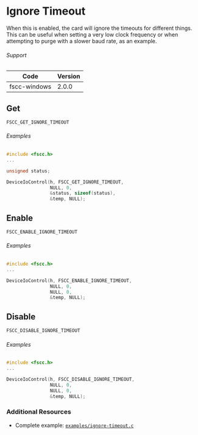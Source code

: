 # Ignore Timeout

When this is enabled, the card will ignore the timeouts for different things. This can be useful when setting a very low clock frequency or when attempting to purge with a slower baud rate, as an example.

###### Support
| Code | Version |
| ---- | ------- |
| fscc-windows | 2.0.0  |


## Get
```c
FSCC_GET_IGNORE_TIMEOUT
```

###### Examples
```c
#include <fscc.h>
...

unsigned status;

DeviceIoControl(h, FSCC_GET_IGNORE_TIMEOUT,
                NULL, 0,
                &status, sizeof(status),
                &temp, NULL);
```


## Enable
```c
FSCC_ENABLE_IGNORE_TIMEOUT
```

###### Examples
```c
#include <fscc.h>
...

DeviceIoControl(h, FSCC_ENABLE_IGNORE_TIMEOUT,
                NULL, 0,
                NULL, 0,
                &temp, NULL);
```


## Disable
```c
FSCC_DISABLE_IGNORE_TIMEOUT
```

###### Examples
```c
#include <fscc.h>
...

DeviceIoControl(h, FSCC_DISABLE_IGNORE_TIMEOUT,
                NULL, 0,
                NULL, 0,
                &temp, NULL);
```


### Additional Resources
- Complete example: [`examples/ignore-timeout.c`](../examples/ignore-timeout.c)
